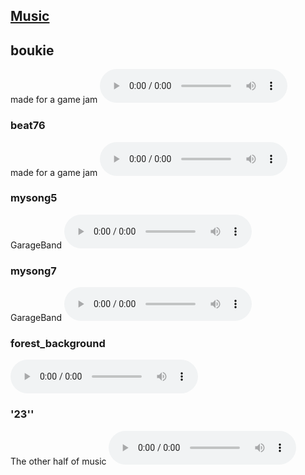 ## [Music](../)
## boukie
made for a game jam
<audio controls loop><source src="boukie.ogg" type="audio/ogg"></audio>

### beat76
made for a game jam
<audio controls loop src=beat76.ogg type=audio/ogg></audio>

### mysong5
GarageBand
<audio controls loop> <source src="mysong5.ogg" type="audio/ogg"> </audio>

### mysong7
GarageBand
<audio controls loop> <source src="mysong7.ogg" type="audio/ogg"> </audio>

### forest_background
<audio controls loop> <source src="forest_background.ogg" type="audio/ogg"></audio>

### '23''
The other half of music
<audio controls loop> <source src="'23''.ogg" type="audio/ogg"></audio>
